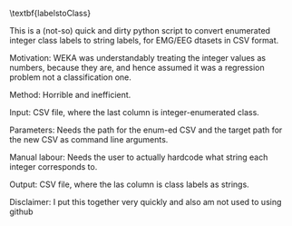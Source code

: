 \textbf{labelstoClass}

This is a (not-so) quick and dirty python script to convert enumerated integer class labels to string labels, for EMG/EEG dtasets in CSV format.


Motivation: WEKA was understandably treating the integer values as numbers, because they are, and hence assumed it was a regression problem not a classification one.

Method: Horrible and inefficient.

Input: CSV file, where the last column is integer-enumerated class.

Parameters: Needs the path for the enum-ed CSV and the target path for the new CSV as command line arguments.

Manual labour: Needs the user to actually hardcode what string each integer corresponds to.

Output: CSV file, where the las column is class labels as strings.


Disclaimer: I put this together very quickly and also am not used to using github
